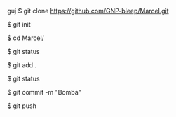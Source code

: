 guj
$ git clone https://github.com/GNP-bleep/Marcel.git

$ git init

$ cd Marcel/

$ git status

$ git add .

$ git status

$ git commit -m "Bomba"

$ git push
